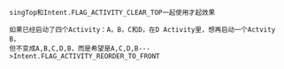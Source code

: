    singTop和Intent.FLAG_ACTIVITY_CLEAR_TOP一起使用才起效果

    如果已经启动了四个Activity：A，B，C和D，在D Activity里，想再启动一个Actvity B，
    但不变成A,B,C,D,B，而是希望是A,C,D,B--->Intent.FLAG_ACTIVITY_REORDER_TO_FRONT